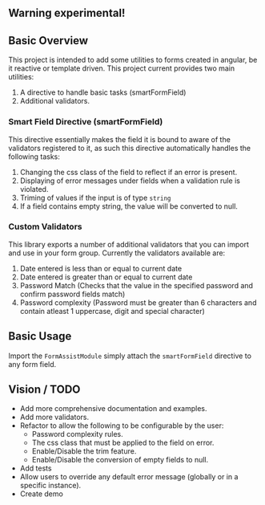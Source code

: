 ## Warning experimental!

## Basic Overview
This project is intended to add some utilities to forms created in angular, be it reactive or template driven. This project current provides two main utilities:
1. A directive to handle basic tasks (smartFormField)
2. Additional validators.

### Smart Field Directive (smartFormField)
This directive essentially makes the field it is bound to aware of the validators registered to it, as such this directive automatically handles the following tasks:
1. Changing the css class of the field to reflect if an error is present.
2. Displaying of error messages under fields when a validation rule is violated.
3. Triming of values if the input is of type `string`
4. If a field contains empty string, the value will be converted to null.

### Custom Validators
This library exports a number of additional validators that you can import and use in your form group. Currently the validators available are:
1. Date entered is less than or equal to current date
2. Date entered is greater than or equal to current date
3. Password Match (Checks that the value in the specified password and confirm password fields match)
4. Password complexity (Password must be greater than 6 characters and contain atleast 1 uppercase, digit and special character)

## Basic Usage
Import the `FormAssistModule` simply attach the `smartFormField` directive to any form field.


## Vision / TODO
* Add more comprehensive documentation and examples.
* Add more validators.
* Refactor to allow the following to be configurable by the user:
    * Password complexity rules.
    * The css class that must be applied to the field on error.
    * Enable/Disable the trim feature.
    * Enable/Disable the conversion of empty fields to null.
* Add tests
* Allow users to override any default error message (globally or in a specific instance).
* Create demo
